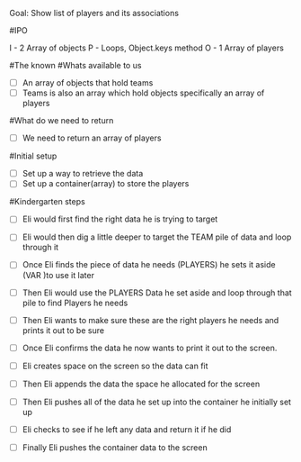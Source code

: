 Goal: Show list of players and its associations

#IPO

I - 2 Array of objects
P - Loops, Object.keys method
O - 1 Array of players

#The known
#Whats available to us
- [ ] An array of objects that hold teams
- [ ] Teams is also an array which hold objects specifically an array of players

#What do we need to return
- [ ] We need to return an array of players

#Initial setup
- [ ] Set up a way to retrieve the data
- [ ] Set up a container(array) to store the players

#Kindergarten steps
- [ ] Eli would first find the right data he is trying to target

- [ ] Eli would then dig a little deeper to target the TEAM pile of data and loop through it
- [ ] Once Eli finds the piece of data he needs (PLAYERS) he sets it aside (VAR )to use it later
- [ ] Then Eli would use the PLAYERS Data he set aside and loop through that pile to find Players he needs
- [ ] Then Eli wants to make sure these are the right players he needs and prints it out to be sure
- [ ] Once Eli confirms the data he now wants to print it out to the screen.
- [ ] Eli creates space on the screen so the data can fit
- [ ] Then Eli appends the data the space he allocated for the screen
- [ ] Then Eli pushes all of the data he set up into the container he initially set up
- [ ] Eli checks to see if he left any data and return it if he did
- [ ] Finally Eli pushes the container data to the screen
